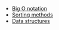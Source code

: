 * [Big O notation](big-o-notation.md)
* [Sorting methods](sorting.md)
* [Data structures](data-structures.md)